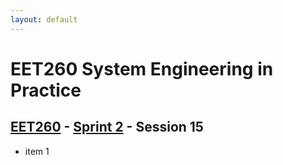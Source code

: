 ```yaml
---
layout: default
---
```


# EET260 System Engineering in Practice

## [EET260](../../) - [Sprint 2](../) - Session 15

- item 1
